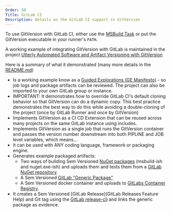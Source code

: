 ```yaml
---
Order: 50
Title: GitLab CI
Description: Details on the GitLab CI support in GitVersion
---
```


To use GitVersion with GitLab CI, either use the [MSBuild
Task](/docs/usage/msbuild) or put the GitVersion executable in your
runner's `PATH`.

A working example of integrating GitVersion with GitLab is maintained in the project [Utterly Automated Software and Artifact Versioning with GitVersion](https://gitlab.com/guided-explorations/devops-patterns/utterly-automated-versioning/)

Here is a summary of what it demonstrated (many more details in the [README.md](https://gitlab.com/guided-explorations/devops-patterns/utterly-automated-versioning/-/blob/develop/README.md))

- Is a working example know as a [Guided Explorations (GE Manifesto)](https://gitlab.com/guided-explorations/guided-exploration-concept/-/blob/master/README.md) - so job logs and package artifacts can be reviewed. The project can also be imported to your own GitLab group or instance.
- IMPORTANT: It demonstrates how to override GitLab CI's default cloning behavior so that GitVersion can do a dynamic copy. This best practice demonstrates the best way to do this while avoiding a double-cloning of the project (once by GitLab Runner and once by GitVersion)
- Implements GitVersion as a CI CD Extension that can be reused across many projects on the same GitLab instance using includes.
- Implements GitVersion as a single job that runs the GitVersion container and passes the version number downstream into both PIPLINE and JOB level variables, which means...
- It can be used with ANY coding language, framework or packaging engine.
- Generates example packaged artifacts:
  - Two ways of building Sem Versioned [NuGet packages](https://docs.gitlab.com/ee/user/packages/nuget_repository/) (msbuild-ish and nuget.exe-ish) and uploads them and tests them from a [GitLab NuGet repository](https://docs.gitlab.com/ee/user/packages/nuget_repository/).
  - A Sem Versioned [GitLab "Generic Package"](https://docs.gitlab.com/ee/user/packages/generic_packages/)
  - A Sem Versioned docker container and uploads to [GitLabs Container Registry](https://docs.gitlab.com/ee/user/packages/container_registry/).
- It creates a Sem Versioned [GitLab Release](GitLab Releases Feature Help) and Git tag using the [GitLab release-cli](https://gitlab.com/gitlab-org/release-cli/-/tree/master/docs) and links the generic package as evidence.
